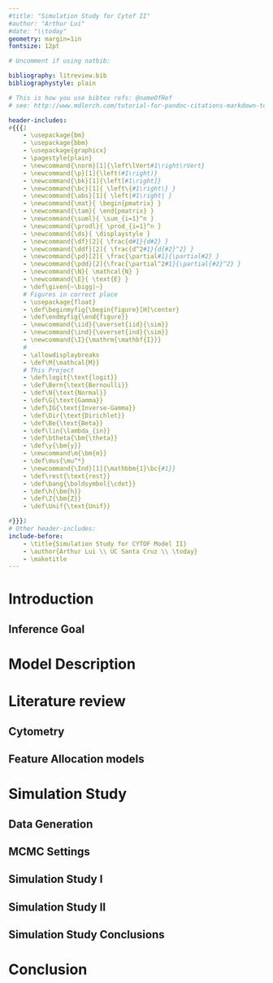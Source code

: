 ```yaml
---
#title: "Simulation Study for Cytof II"
#author: "Arthur Lui"
#date: "\\today"
geometry: margin=1in
fontsize: 12pt

# Uncomment if using natbib:

bibliography: litreview.bib
bibliographystyle: plain 

# This is how you use bibtex refs: @nameOfRef
# see: http://www.mdlerch.com/tutorial-for-pandoc-citations-markdown-to-latex.html

header-includes: 
#{{{1
    - \usepackage{bm}
    - \usepackage{bbm}
    - \usepackage{graphicx}
    - \pagestyle{plain}
    - \newcommand{\norm}[1]{\left\lVert#1\right\rVert}
    - \newcommand{\p}[1]{\left(#1\right)}
    - \newcommand{\bk}[1]{\left[#1\right]}
    - \newcommand{\bc}[1]{ \left\{#1\right\} }
    - \newcommand{\abs}[1]{ \left|#1\right| }
    - \newcommand{\mat}{ \begin{pmatrix} }
    - \newcommand{\tam}{ \end{pmatrix} }
    - \newcommand{\suml}{ \sum_{i=1}^n }
    - \newcommand{\prodl}{ \prod_{i=1}^n }
    - \newcommand{\ds}{ \displaystyle }
    - \newcommand{\df}[2]{ \frac{d#1}{d#2} }
    - \newcommand{\ddf}[2]{ \frac{d^2#1}{d{#2}^2} }
    - \newcommand{\pd}[2]{ \frac{\partial#1}{\partial#2} }
    - \newcommand{\pdd}[2]{\frac{\partial^2#1}{\partial{#2}^2} }
    - \newcommand{\N}{ \mathcal{N} }
    - \newcommand{\E}{ \text{E} }
    - \def\given{~\bigg|~}
    # Figures in correct place
    - \usepackage{float}
    - \def\beginmyfig{\begin{figure}[H]\center}
    - \def\endmyfig{\end{figure}}
    - \newcommand{\iid}{\overset{iid}{\sim}}
    - \newcommand{\ind}{\overset{ind}{\sim}}
    - \newcommand{\I}{\mathrm{\mathbf{I}}}
    #
    - \allowdisplaybreaks
    - \def\M{\mathcal{M}}
    # This Project
    - \def\logit{\text{logit}}
    - \def\Bern{\text{Bernoulli}}
    - \def\N{\text{Normal}}
    - \def\G{\text{Gamma}}
    - \def\IG{\text{Inverse-Gamma}}
    - \def\Dir{\text{Dirichlet}}
    - \def\Be{\text{Beta}}
    - \def\lin{\lambda_{in}}
    - \def\btheta{\bm{\theta}}
    - \def\y{\bm{y}}
    - \newcommand\m{\bm{m}}
    - \def\mus{\mu^*}
    - \newcommand{\Ind}[1]{\mathbbm{1}\bc{#1}}
    - \def\rest{\text{rest}}
    - \def\bang{\boldsymbol{\cdot}}
    - \def\h{\bm{h}}
    - \def\Z{\bm{Z}}
    - \def\Unif{\text{Unif}}

#}}}1
# Other header-includes:
include-before:
    - \title{Simulation Study for CYTOF Model II}
    - \author{Arthur Lui \\ UC Santa Cruz \\ \today}
    - \maketitle
---
```


[comment]: <> (%
  These are comments
%)

[comment]: <> (%
\abstract{
  PUT ABSTRACT HERE.
  \keywords{IBP, latent feature allocation model}
}
%)

# Introduction
<include file="includes/intro.md">

## Inference Goal
<include file="includes/inference_goals.md">



# Model Description
<include file="includes/model.md">



# Literature review
<include file="includes/lit_review.md">



## Cytometry
<include file="includes/cytometry.md">

## Feature Allocation models
<include file="includes/ibp.md">



# Simulation Study
<include file="includes/sim_study.md">

## Data Generation
<include file="includes/data_gen.md">

## MCMC Settings
<include file="includes/mcmc_settings.md">

## Simulation Study I
<include file="includes/sim_simple.md">

## Simulation Study II
<include file="includes/sim_complex.md">

## Simulation Study Conclusions
<include file="includes/sim_conclusion.md">

# Conclusion
<include file="includes/conclusion.md">

[//]: # (Footnotes:)

[comment]: <> (%
For figures and tables to stretch across two columns
use \begin{figure*} \end{figure*} and
\begin{table*}\end{table*}
Also, \begin{figure}[H] keeps figures close.
%)

